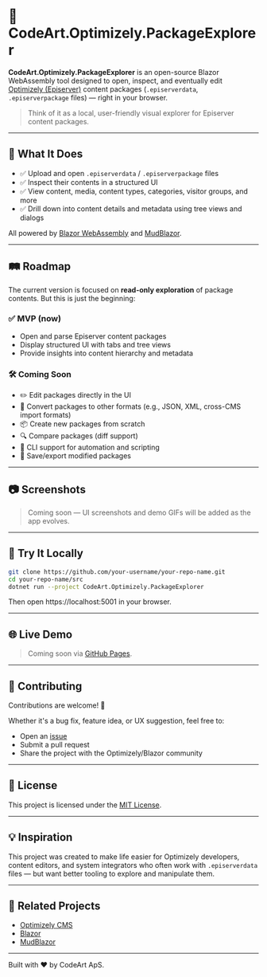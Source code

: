 ﻿# 🧰 CodeArt.Optimizely.PackageExplorer

**CodeArt.Optimizely.PackageExplorer** is an open-source Blazor WebAssembly tool designed to open, inspect, and eventually edit [Optimizely (Episerver)](https://www.optimizely.com/) content packages (`.episerverdata`, `.episerverpackage` files) — right in your browser.

> Think of it as a local, user-friendly visual explorer for Episerver content packages.

---

## 🚀 What It Does

- ✅ Upload and open `.episerverdata` / `.episerverpackage` files  
- ✅ Inspect their contents in a structured UI  
- ✅ View content, media, content types, categories, visitor groups, and more  
- ✅ Drill down into content details and metadata using tree views and dialogs  

All powered by [Blazor WebAssembly](https://dotnet.microsoft.com/apps/aspnet/web-apps/blazor) and [MudBlazor](https://mudblazor.com/).

---

## 🛤 Roadmap

The current version is focused on **read-only exploration** of package contents. But this is just the beginning:

### ✅ MVP (now)
- Open and parse Episerver content packages
- Display structured UI with tabs and tree views
- Provide insights into content hierarchy and metadata

### 🛠 Coming Soon
- ✏️ Edit packages directly in the UI
- 🔁 Convert packages to other formats (e.g., JSON, XML, cross-CMS import formats)
- 📦 Create new packages from scratch
- 🔍 Compare packages (diff support)
- 🤖 CLI support for automation and scripting
- 💾 Save/export modified packages

---

## 📷 Screenshots

> Coming soon — UI screenshots and demo GIFs will be added as the app evolves.

---

## 🧪 Try It Locally

```bash
git clone https://github.com/your-username/your-repo-name.git
cd your-repo-name/src
dotnet run --project CodeArt.Optimizely.PackageExplorer
```

Then open https://localhost:5001 in your browser.

---

## 🌐 Live Demo

> Coming soon via [GitHub Pages](https://pages.github.com/).

---

## 🤝 Contributing

Contributions are welcome! 🎉

Whether it's a bug fix, feature idea, or UX suggestion, feel free to:

- Open an [issue](https://github.com/your-username/your-repo-name/issues)
- Submit a pull request
- Share the project with the Optimizely/Blazor community

---

## 📄 License

This project is licensed under the [MIT License](LICENSE).

---

## 💡 Inspiration

This project was created to make life easier for Optimizely developers, content editors, and system integrators who often work with `.episerverdata` files — but want better tooling to explore and manipulate them.

---

## 🔗 Related Projects

- [Optimizely CMS](https://github.com/optimizely)
- [Blazor](https://dotnet.microsoft.com/apps/aspnet/web-apps/blazor)
- [MudBlazor](https://mudblazor.com/)

---

Built with ❤️ by CodeArt ApS.
